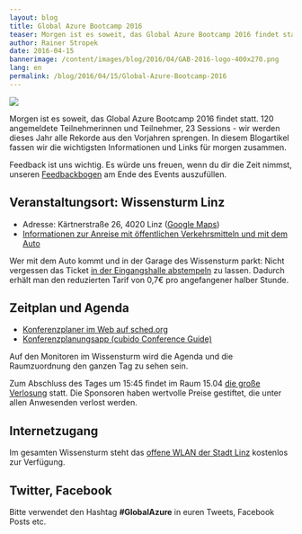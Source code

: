 ```yaml
---
layout: blog
title: Global Azure Bootcamp 2016
teaser: Morgen ist es soweit, das Global Azure Bootcamp 2016 findet statt. 120 angemeldete Teilnehmerinnen und Teilnehmer, 23 Sessions - wir werden dieses Jahr alle Rekorde aus den Vorjahren sprengen. In diesem Blogartikel fassen wir die wichtigsten Informationen und Links für morgen zusammen.
author: Rainer Stropek
date: 2016-04-15
bannerimage: /content/images/blog/2016/04/GAB-2016-logo-400x270.png
lang: en
permalink: /blog/2016/04/15/Global-Azure-Bootcamp-2016
---
```


<p>
  <img src="{{site.baseurl}}/content/images/blog/2016/04/GAB-2016-logo-800x540.png" />
</p><p>Morgen ist es soweit, das Global Azure Bootcamp 2016 findet statt. 120 angemeldete Teilnehmerinnen und Teilnehmer, 23 Sessions - wir werden dieses Jahr alle Rekorde aus den Vorjahren sprengen. In diesem Blogartikel fassen wir die wichtigsten Informationen und Links für morgen zusammen.</p><p class="highlighted">Feedback ist uns wichtig. Es würde uns freuen, wenn du dir die Zeit nimmst, unseren <a href="http://bit.ly/gab16feedback" target="_blank">Feedbackbogen</a> am Ende des Events auszufüllen.</p><h2>Veranstaltungsort: Wissensturm Linz</h2><ul>
  <li>Adresse: Kärtnerstraße 26, 4020 Linz (<a href="https://goo.gl/maps/o3pfoB8U5ZJ2" target="_blank">Google Maps</a>)</li>
  <li>
    <a href="http://www.linz.at/wissensturm/anreise.asp" target="_blank">Informationen zur Anreise mit öffentlichen Verkehrsmitteln und mit dem Auto</a>
  </li>
</ul><p class="showcase">Wer mit dem Auto kommt und in der Garage des Wissensturm parkt: Nicht vergessen das Ticket <a href="http://www.linz.at/wissensturm/anreise.asp" target="_blank">in der Eingangshalle abstempeln</a> zu lassen. Dadurch erhält man den reduzierten Tarif von 0,7€ pro angefangener halber Stunde.</p><h2>Zeitplan und Agenda</h2><ul>
  <li>
    <a href="http://globalazurebootcampaustria2016.sched.org/" target="_blank">Konferenzplaner im Web auf sched.org</a>
  </li>
  <li>
    <a href="http://www.cubido.at/conferenceguide" target="_blank">Konferenzplanungsapp (cubido Conference Guide)</a>
  </li>
</ul><p>Auf den Monitoren im Wissensturm wird die Agenda und die Raumzuordnung den ganzen Tag zu sehen sein.<br /></p><p class="showcase">Zum Abschluss des Tages um 15:45 findet im Raum 15.04 <a href="http://globalazurebootcampaustria2016.sched.org/event/6p28/verlosung" target="_blank">die große Verlosung</a> statt. Die Sponsoren haben wertvolle Preise gestiftet, die unter allen Anwesenden verlost werden.</p><h2>Internetzugang</h2><p>Im gesamten Wissensturm steht das <a href="http://hotspot.linz.at/hilfe/" target="_blank">offene WLAN der Stadt Linz</a> kostenlos zur Verfügung.</p><h2>Twitter, Facebook</h2><p class="showcase">Bitte verwendet den Hashtag <strong>#GlobalAzure</strong> in euren Tweets, Facebook Posts etc.</p>